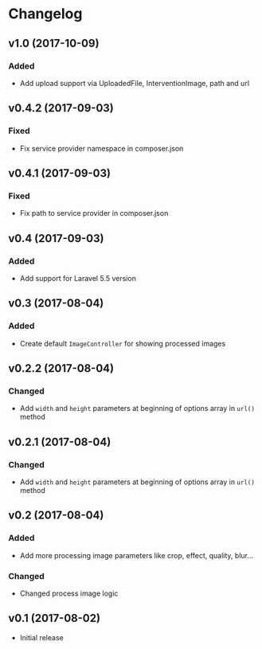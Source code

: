 # Changelog

## v1.0 (2017-10-09)

### Added
- Add upload support via UploadedFile, InterventionImage, path and url

## v0.4.2 (2017-09-03)

### Fixed
- Fix service provider namespace in composer.json

## v0.4.1 (2017-09-03)

### Fixed
- Fix path to service provider in composer.json

## v0.4 (2017-09-03)

### Added
- Add support for Laravel 5.5 version

## v0.3 (2017-08-04)

### Added
- Create default `ImageController` for showing processed images

## v0.2.2 (2017-08-04)

### Changed
- Add `width` and `height` parameters at beginning of options array in `url()` method

## v0.2.1 (2017-08-04)

### Changed
- Add `width` and `height` parameters at beginning of options array in `url()` method

## v0.2 (2017-08-04)

### Added
- Add more processing image parameters like crop, effect, quality, blur...

### Changed
- Changed process image logic

## v0.1 (2017-08-02)
- Initial release

